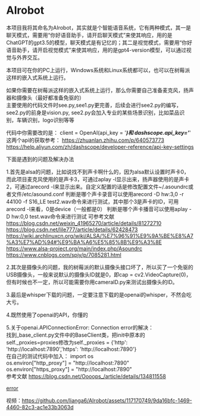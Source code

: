 # AIrobot
本项目我将其命名为AIrobot，其实就是个智能语音系统，它有两种模式，其一是聊天模式，需要用“你好语音助手，请开启聊天模式”来使其响应，用的是ChatGPT的gpt3.5的模型，聊天模式是有记忆的；其二是视觉模式，需要用“你好语音助手，请开启视觉模式”来使其响应，用的是gpt4-version模型，可以通过视觉与外界交互。  

本项目可在你的PC上运行，Windows系统和Linux系统都可以，也可以在树莓派这样的嵌入式系统上运行。  

如果你需要在树莓派这样的嵌入式系统上运行，那么你需要自己准备麦克风，扬声器和摄像头（最好都准备免驱的）  
主要使用的代码文件时see.py,see1.py更完善，后续会进行see2.py的编写，see2.py的前身是vision.py, see2.py会加入专业的某些场景识别，比如菜品识别，车辆识别，logo识别等等  

代码中你需要改的是：
client = OpenAI(api_key = '***********************)和
dashscope.api_key='***********************'
这两个api的获取参考：
https://zhuanlan.zhihu.com/p/640573773
https://help.aliyun.com/zh/dashscope/developer-reference/api-key-settings

  
下面是遇到的问题及解决办法  

1.首先是alsa的问题，比如说找不到声卡啊什么的，因为alsa默认设置时声卡0，而此项目麦克风使用的是声卡3，可通过aplay -l显示出来，扬声器使用的是声卡2，可通过arecord -l来显示出来。自定义配置的话是修改配置文件~/.asoundrc或者文件/etc/asound.conf
  判断是哪个声卡录音可以使用arecord -D hw:3,0 -r 44100 -f S16_LE test2.wav命令来进行测试，其中那个3是声卡的ID，可用arecord -l来看，0是device（一般都是0）
  判断是哪个声卡播音可以使用aplay -D hw:0,0 test.wav命令来进行测试
  可参考文献 https://blog.csdn.net/weixin_41965270/article/details/81272710
            https://blog.csdn.net/lile777/article/details/62428473
            https://wiki.archlinuxcn.org/wiki/ALSA/%E7%96%91%E9%9A%BE%E8%A7%A3%E7%AD%94#%E9%BA%A6%E5%85%8B%E9%A3%8E
            https://www.alsa-project.org/main/index.php/Asoundrc
            https://www.cnblogs.com/spjy/p/7085281.html  
              
2.其次是摄像头的问题，我的树莓派的默认摄像头接口坏了，所以买了一个免驱的USB摄像头，一般来说默认的摄像头ID就是0，即cap = cv2.VideoCapture(0)，但有时候也不一定，所以可能需要你用cameraID.py来测试出摄像头的ID。  

3.最后是whisper下载的问题，一定要注意下载的是openai的whisper，不然会吃大亏。  

4.既然使用了openai的API，你懂的  

5.关于openai.APIConnectionError: Connection error的解决：  
  找到_base_client.py文件中的BaseClient类，把init中原本的self._proxies=proxies修改为self._proxies = {'http': 'http://localhost:7890','https': 'http://localhost:7890'}  
  在自己的测试代码中加入：
  import os  
  os.environ["http_proxy"] = "http://localhost:7890"  
  os.environ["https_proxy"] = "http://localhost:7890"  
  参考文献  https://blog.csdn.net/Oooops_/article/details/134811558



  [error](https://github.com/lianga6/AIrobot/assets/117170749/9da16bfc-1469-4460-82c3-ac1e33b3063d "点我观看演示视频")



视频：https://github.com/lianga6/AIrobot/assets/117170749/9da16bfc-1469-4460-82c3-ac1e33b3063d


